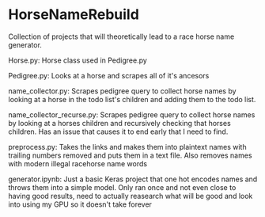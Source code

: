 # HorseNameRebuild
Collection of projects that will theoretically lead to a race horse name generator. 

Horse.py: Horse class used in Pedigree.py

Pedigree.py: Looks at a horse and scrapes all of it's ancesors

name_collector.py: Scrapes pedigree query to collect horse names by looking at a horse in the todo list's children and adding them to the todo list.

name_collector_recurse.py: Scrapes pedigree query to collect horse names by looking at a horses children and recursively checking that horses children. Has an issue that causes it to end early that I need to find.

preprocess.py: Takes the links and makes them into plaintext names with trailing numbers removed and puts them in a text file. Also removes names with modern illegal racehorse name words

generator.ipynb: Just a basic Keras project that one hot encodes names and throws them into a simple model. Only ran once and not even close to having good results, need to actually reasearch what will be good and look into using my GPU so it doesn't take forever
